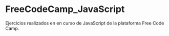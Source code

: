 # FreeCodeCamp_JavaScript
Ejercicios realizados en en curso de JavaScript de la plataforma Free Code Camp.
